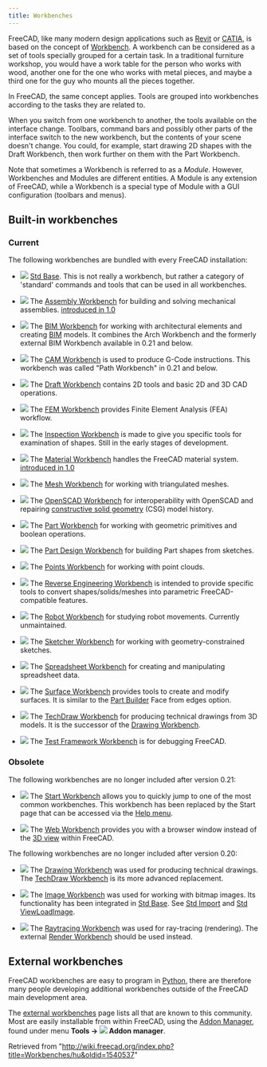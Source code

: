 ```yaml
---
title: Workbenches
---
```


FreeCAD, like many modern design applications such as [Revit](https://en.wikipedia.org/wiki/Autodesk_Revit) or [CATIA](https://en.wikipedia.org/wiki/CATIA), is based on the concept of [Workbench](https://en.wikipedia.org/wiki/Workbench). A workbench can be considered as a set of tools specially grouped for a certain task. In a traditional furniture workshop, you would have a work table for the person who works with wood, another one for the one who works with metal pieces, and maybe a third one for the guy who mounts all the pieces together.

In FreeCAD, the same concept applies. Tools are grouped into workbenches according to the tasks they are related to.

When you switch from one workbench to another, the tools available on the interface change. Toolbars, command bars and possibly other parts of the interface switch to the new workbench, but the contents of your scene doesn't change. You could, for example, start drawing 2D shapes with the Draft Workbench, then work further on them with the Part Workbench.

Note that sometimes a Workbench is referred to as a _Module_. However, Workbenches and Modules are different entities. A Module is any extension of FreeCAD, while a Workbench is a special type of Module with a GUI configuration (toolbars and menus).

## Built-in workbenches

### Current

The following workbenches are bundled with every FreeCAD installation:

- ![](/images/Freecad.svg) [Std Base](/Std_Base "Std Base"). This is not really a workbench, but rather a category of 'standard' commands and tools that can be used in all workbenches.

- ![](/images/Workbench_Assembly.svg) The [Assembly Workbench](/Assembly_Workbench "Assembly Workbench") for building and solving mechanical assemblies. [introduced in 1.0](/Release_notes_1.0 "Release notes 1.0")

- ![](/images/Workbench_BIM.svg) The [BIM Workbench](/BIM_Workbench "BIM Workbench") for working with architectural elements and creating [BIM](https://en.wikipedia.org/wiki/Building_information_modeling) models. It combines the Arch Workbench and the formerly external BIM Workbench available in 0.21 and below.

- ![](/images/Workbench_CAM.svg) The [CAM Workbench](/CAM_Workbench "CAM Workbench") is used to produce G-Code instructions. This workbench was called "Path Workbench" in 0.21 and below.

- ![](/images/Workbench_Draft.svg) The [Draft Workbench](/Draft_Workbench "Draft Workbench") contains 2D tools and basic 2D and 3D CAD operations.

- ![](/images/Workbench_FEM.svg) The [FEM Workbench](/FEM_Workbench "FEM Workbench") provides Finite Element Analysis (FEA) workflow.

- ![](/images/Workbench_Inspection.svg) The [Inspection Workbench](/Inspection_Workbench "Inspection Workbench") is made to give you specific tools for examination of shapes. Still in the early stages of development.

- ![](/images/Workbench_Material.svg) The [Material Workbench](/Material_Workbench "Material Workbench") handles the FreeCAD material system. [introduced in 1.0](/Release_notes_1.0 "Release notes 1.0")

- ![](/images/Workbench_Mesh.svg) The [Mesh Workbench](/Mesh_Workbench "Mesh Workbench") for working with triangulated meshes.

- ![](/images/Workbench_OpenSCAD.svg) The [OpenSCAD Workbench](/OpenSCAD_Workbench "OpenSCAD Workbench") for interoperability with OpenSCAD and repairing [constructive solid geometry](/Constructive_solid_geometry "Constructive solid geometry") (CSG) model history.

- ![](/images/Workbench_Part.svg) The [Part Workbench](/Part_Workbench "Part Workbench") for working with geometric primitives and boolean operations.

- ![](/images/Workbench_PartDesign.svg) The [Part Design Workbench](/PartDesign_Workbench "PartDesign Workbench") for building Part shapes from sketches.

- ![](/images/Workbench_Points.svg) The [Points Workbench](/Points_Workbench "Points Workbench") for working with point clouds.

- ![](/images/Workbench_Reverse_Engineering.svg) The [Reverse Engineering Workbench](/Reverse_Engineering_Workbench "Reverse Engineering Workbench") is intended to provide specific tools to convert shapes/solids/meshes into parametric FreeCAD-compatible features.

- ![](/images/Workbench_Robot.svg) The [Robot Workbench](/Robot_Workbench "Robot Workbench") for studying robot movements. Currently unmaintained.

- ![](/images/Workbench_Sketcher.svg) The [Sketcher Workbench](/Sketcher_Workbench "Sketcher Workbench") for working with geometry-constrained sketches.

- ![](/images/Workbench_Spreadsheet.svg) The [Spreadsheet Workbench](/Spreadsheet_Workbench "Spreadsheet Workbench") for creating and manipulating spreadsheet data.

- ![](/images/Workbench_Surface.svg) The [Surface Workbench](/Surface_Workbench "Surface Workbench") provides tools to create and modify surfaces. It is similar to the [Part Builder](/Part_Builder "Part Builder") Face from edges option.

- ![](/images/Workbench_TechDraw.svg) The [TechDraw Workbench](/TechDraw_Workbench "TechDraw Workbench") for producing technical drawings from 3D models. It is the successor of the [Drawing Workbench](/Drawing_Workbench "Drawing Workbench").

- ![](/images/Workbench_Test.svg) The [Test Framework Workbench](/Testing "Testing") is for debugging FreeCAD.

### Obsolete

The following workbenches are no longer included after version 0.21:

- ![](/images/Workbench_Start.svg) The [Start Workbench](/Start_Workbench "Start Workbench") allows you to quickly jump to one of the most common workbenches. This workbench has been replaced by the Start page that can be accessed via the [Help menu](/Std_Help_Menu "Std Help Menu").

- ![](/images/Workbench_Web.svg) The [Web Workbench](/Web_Workbench "Web Workbench") provides you with a browser window instead of the [3D view](/3D_view "3D view") within FreeCAD.

The following workbenches are no longer included after version 0.20:

- ![](/images/Workbench_Drawing.svg) The [Drawing Workbench](/Drawing_Workbench "Drawing Workbench") was used for producing technical drawings. The [TechDraw Workbench](/TechDraw_Workbench "TechDraw Workbench") is its more advanced replacement.

- ![](/images/Workbench_Image.svg) The [Image Workbench](/Image_Workbench "Image Workbench") was used for working with bitmap images. Its functionality has been integrated in [Std Base](/Std_Base "Std Base"). See [Std Import](/Std_Import "Std Import") and [Std ViewLoadImage](/Std_ViewLoadImage "Std ViewLoadImage").

- ![](/images/Workbench_Raytracing.svg) The [Raytracing Workbench](/Raytracing_Workbench "Raytracing Workbench") was used for ray-tracing (rendering). The external [Render Workbench](https://github.com/FreeCAD/FreeCAD-render) should be used instead.

## External workbenches

FreeCAD workbenches are easy to program in [Python](/Python "Python"), there are therefore many people developing additional workbenches outside of the FreeCAD main development area.

The [external workbenches](/External_workbenches "External workbenches") page lists all that are known to this community. Most are easily installable from within FreeCAD, using the [Addon Manager](/Std_AddonMgr "Std AddonMgr"), found under menu **Tools → ![](/images/Std_AddonMgr.svg) Addon manager**.

Retrieved from "<http://wiki.freecad.org/index.php?title=Workbenches/hu&oldid=1540537>"
